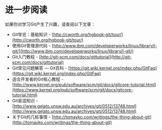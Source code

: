 # 进一步阅读

如果你对学习Git产生了兴趣，请查阅以下文章：

* Git导览：基础知识 - [http://cworth.org/hgbook-git/tour/](http://cworth.org/hgbook-git/tour/)
* 使用Git管理源代码 - [http://www.ibm.com/developerworks/linux/library/l-git/](http://www.ibm.com/developerworks/linux/library/l-git/)
* Git入门教程 - [http://git-scm.com/docs/gittutorial](http://git-scm.com/docs/gittutorial)
* Git常见问题解答 — Git百科 - [https://git.wiki.kernel.org/index.php/GitFaq](https://git.wiki.kernel.org/index.php/GitFaq)
* 适合开发者的Git核心教程 - [http://www.kernel.org/pub/software/scm/git/docs/gitcore-tutorial.html](https://www.kernel.org/pub/software/scm/git/docs/gitcore-tutorial.html)
* Git易混知识 - [http://www.gelato.unsw.edu.au/archives/git/0512/13748.html](http://www.gelato.unsw.edu.au/archives/git/0512/13748.html)
* 关于Git的几桩事情 - [http://tomayko.com/writings/the-thing-about-git](http://tomayko.com/writings/the-thing-about-git)
